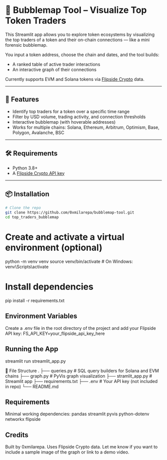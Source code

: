 # 🧠 Bubblemap Tool – Visualize Top Token Traders

This Streamlit app allows you to explore token ecosystems by visualizing the top traders of a token and their on-chain connections — like a mini forensic bubblemap.

You input a token address, choose the chain and dates, and the tool builds:
- A ranked table of active trader interactions
- An interactive graph of their connections

Currently supports EVM and Solana tokens via [Flipside Crypto](https://flipsidecrypto.xyz) data.

---

## 🚀 Features

- Identify top traders for a token over a specific time range
- Filter by USD volume, trading activity, and connection thresholds
- Interactive bubblemap (with hoverable addresses)
- Works for multiple chains: Solana, Ethereum, Arbitrum, Optimism, Base, Polygon, Avalanche, BSC

---

## 🛠 Requirements

- Python 3.8+
- A [Flipside Crypto API key](https://flipsidecrypto.xyz)

---

## 📦 Installation


```bash
# Clone the repo
git clone https://github.com/0xmilarepa/bubblemap-tool.git
cd top_traders_bubblemap
```

# Create and activate a virtual environment (optional)
python -m venv venv
source venv/bin/activate       # On Windows: venv\Scripts\activate

# Install dependencies
pip install -r requirements.txt


## Environment Variables
Create a .env file in the root directory of the project and add your Flipside API key:
FS_API_KEY=your_flipside_api_key_here

## Running the App
streamlit run streamlit_app.py

📁 File Structure
.
├── queries.py             # SQL query builders for Solana and EVM chains
├── graph.py               # PyVis graph visualization
├── stramlit_app.py        # Streamlit app
├── requirements.txt
├── .env                   # Your API key (not included in repo)
└── README.md

## Requirements
Minimal working dependencies:
pandas
streamlit
pyvis
python-dotenv
networkx
flipside

## Credits

Built by 0xmilarepa. Uses Flipside Crypto data.
Let me know if you want to include a sample image of the graph or link to a demo video.
